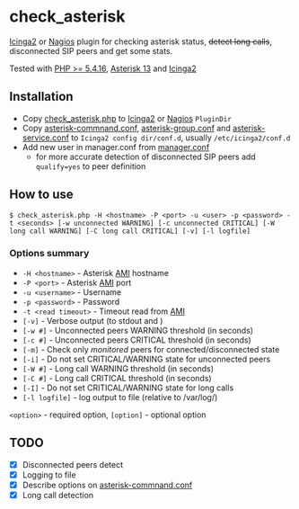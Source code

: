 # check_asterisk

[Icinga2](https://www.icinga.com/) or [Nagios](https://www.nagios.org/) plugin for checking asterisk status, ~~detect long calls~~, disconnected SIP peers and get some stats.

Tested with [PHP >= 5.4.16](http://php.net/), [Asterisk 13](https://www.asterisk.org/) and [Icinga2](https://www.icinga.com/)

## Installation

- Copy [check_asterisk.php](check_asterisk.php) to [Icinga2](https://www.icinga.com/) or [Nagios](https://www.nagios.org/) `PluginDir`
- Copy [asterisk-commnand.conf](icinga/asterisk-command.conf), [asterisk-group.conf](icinga/asterisk-group.conf) and [asterisk-service.conf](icinga/asterisk-service.conf) to `Icinga2 config dir/conf.d`, usually `/etc/icinga2/conf.d`
- Add new user in manager.conf from [manager.conf](asterisk/manager.conf)
  - for more accurate detection of disconnected SIP peers add `qualify=yes` to peer definition

## How to use
```
$ check_asterisk.php -H <hostname> -P <port> -u <user> -p <password> -t <seconds> [-w unconnected WARNING] [-c unconnected CRITICAL] [-W long call WARNING] [-C long call CRITICAL] [-v] [-l logfile]
```

### Options summary
- `-H <hostname>` - Asterisk [AMI](https://wiki.asterisk.org/wiki/pages/viewpage.action?pageId=4817239) hostname
- `-P <port>` - Asterisk [AMI](https://wiki.asterisk.org/wiki/pages/viewpage.action?pageId=4817239) port
- `-u <username>` - Username
- `-p <password>` - Password
- `-t <read timeout>` - Timeout read from [AMI](https://wiki.asterisk.org/wiki/pages/viewpage.action?pageId=4817239)
- `[-v]` - Verbose output (to stdout and <logfile>)
- `[-w #]` - Unconnected peers WARNING threshold (in seconds)
- `[-c #]` - Unconnected peers CRITICAL threshold (in seconds)
- `[-m]` - Check only *monitored* peers for connected/disconnected state
- `[-i]` - Do not set CRITICAL/WARNING state for unconnected peers
- `[-W #]` - Long call WARNING threshold (in seconds)
- `[-C #]` - Long call CRITICAL threshold (in seconds)
- `[-I]` - Do not set CRITICAL/WARNING state for long calls
- `[-l logfile]` - log output to file (relative to /var/log/)

`<option>` - required option, `[option]` - optional option

## TODO
- [x] Disconnected peers detect
- [x] Logging to file
- [x] Describe options on [asterisk-commnand.conf](icinga/asterisk-commnand.conf)
- [x] Long call detection
